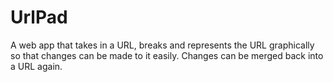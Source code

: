 # UrlPad

A web app that takes in a URL, breaks and represents the URL graphically so that changes can be made to it easily. Changes can be merged back into a URL again. 
